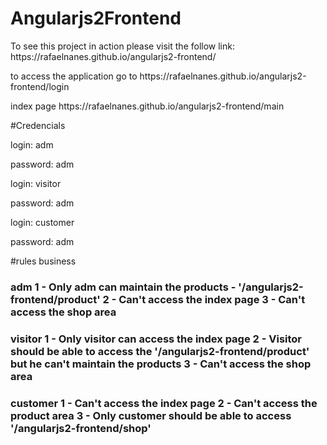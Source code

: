 # Angularjs2Frontend

<p>To see this project in action please visit the follow link: https://rafaelnanes.github.io/angularjs2-frontend/</p>

<p>to access the application go to https://rafaelnanes.github.io/angularjs2-frontend/login</p>

<p>index page https://rafaelnanes.github.io/angularjs2-frontend/main</p>

#Credencials
<p>login: adm</p>
<p>password: adm</p>

<p>login: visitor</p>
<p>password: adm</p>

<p>login: customer</p>
<p>password: adm</p>

#rules business

<h3>adm</hr>
1 - Only adm can maintain the products - '/angularjs2-frontend/product'
2 - Can't access the index page
3 - Can't access the shop area

<h3>visitor</hr>
1 - Only visitor can access the index page 
2 - Visitor should be able to access the '/angularjs2-frontend/product' but he can't maintain the products
3 - Can't access the shop area

<h3>customer</hr>
1 - Can't access the index page
2 - Can't access the product area
3 - Only customer should be able to access '/angularjs2-frontend/shop'